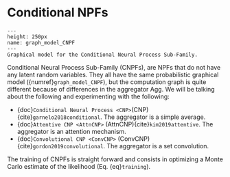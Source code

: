 # Conditional NPFs

```{figure} images/graph_model_CNPF.svg
---
height: 250px
name: graph_model_CNPF
---
Graphical model for the Conditional Neural Process Sub-Family.
```

Conditional Neural Process Sub-Family (CNPFs), are NPFs that do not have any latent random variables.
They all have the same probabilistic graphical model ({numref}`graph_model_CNPF`), but the computation graph is quite different because of differences in the aggregator $\mathrm{Agg}$.
We will be talking about the following and experimenting with the following:


* {doc}`Conditional Neural Process <CNP>`(CNP) {cite}`garnelo2018conditional`. The aggregator is a simple average.
* {doc}`Attentive CNP <AttnCNP>` (AttnCNP){cite}`kim2019attentive`. The aggregator is an attention mechanism.
* {doc}`Convolutional CNP <ConvCNP>` (ConvCNP) {cite}`gordon2019convolutional`.  The aggregator is a set convolution.

The training of CNPFs is straight forward and consists in optimizing a Monte Carlo estimate of the likelihood (Eq. {eq}`training`).